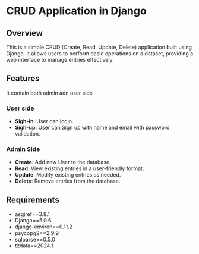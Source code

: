 # CRUD Application in Django

## Overview

This is a simple CRUD (Create, Read, Update, Delete) application built using Django. It allows users to perform basic operations on a dataset, providing a web interface to manage entries effectively.

## Features
It contain both admin adn user side 
### User side
- **Sigh-in**: User can login.
- **Sigh-up**: User can Sign up with name and email with password validation.
### Admin Side
- **Create**: Add new User to the database.
- **Read**: View existing entries in a user-friendly format.
- **Update**: Modify existing entries as needed.
- **Delete**: Remove entries from the database.

## Requirements

- asgiref==3.8.1
- Django==5.0.6
- django-environ==0.11.2
- psycopg2==2.9.9
- sqlparse==0.5.0
- tzdata==2024.1 


